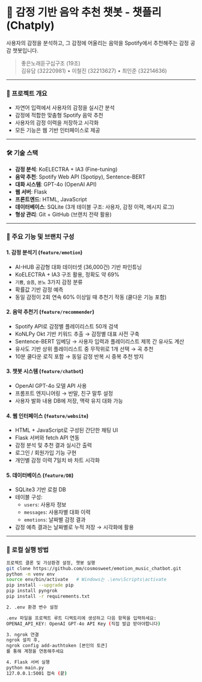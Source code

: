 # 🎵 감정 기반 음악 추천 챗봇 - 챗플리 (Chatply)

사용자의 감정을 분석하고, 그 감정에 어울리는 음악을 Spotify에서 추천해주는 감정 공감 챗봇입니다.

> 좋은노래듣구십구조 (19조)  
> 김유담 (32220981) • 이철진 (32213627) • 최인준 (32214636)

---

### 🧠 프로젝트 개요

- 자연어 입력에서 사용자의 감정을 실시간 분석
- 감정에 적합한 맞춤형 Spotify 음악 추천
- 사용자의 감정 이력을 저장하고 시각화
- 모든 기능은 웹 기반 인터페이스로 제공

---

### 🛠 기술 스택

- **감정 분석**: KoELECTRA + IA3 (Fine-tuning)
- **음악 추천**: Spotify Web API (Spotipy), Sentence-BERT
- **대화 시스템**: GPT-4o (OpenAI API)
- **웹 서버**: Flask
- **프론트엔드**: HTML, JavaScript
- **데이터베이스**: SQLite (3개 테이블 구조: 사용자, 감정 이력, 메시지 로그)
- **형상 관리**: Git + GitHub (브랜치 전략 활용)

---

### 🚀 주요 기능 및 브랜치 구성

#### 1. 감정 분석기 (`feature/emotion`)
- AI-HUB 공감형 대화 데이터셋 (36,000건) 기반 파인튜닝
- KoELECTRA + IA3 구조 활용, 정확도 약 69%
- `기쁨`, `슬픔`, `분노` 3가지 감정 분류
- 확률값 기반 감정 예측
- 동일 감정이 2회 연속 60% 이상일 때 추천기 작동 (쿨다운 기능 포함)

#### 2. 음악 추천기 (`feature/recommender`)
- Spotify API로 감정별 플레이리스트 50개 검색
- KoNLPy Okt 기반 키워드 추출 → 감정별 대표 사전 구축
- Sentence-BERT 임베딩 → 사용자 입력과 플레이리스트 제목 간 유사도 계산
- 유사도 기반 상위 플레이리스트 중 무작위로 1개 선택 → 곡 추천
- 10분 쿨다운 로직 포함 → 동일 감정 반복 시 중복 추천 방지

#### 3. 챗봇 시스템 (`feature/chatbot`)
- OpenAI GPT-4o 모델 API 사용
- 프롬프트 엔지니어링 → 반말, 친구 말투 설정
- 사용자 발화 내용 DB에 저장, 맥락 유지 대화 가능

#### 4. 웹 인터페이스 (`feature/website`)
- HTML + JavaScript로 구성된 간단한 채팅 UI
- Flask 서버와 fetch API 연동
- 감정 분석 및 추천 결과 실시간 출력
- 로그인 / 회원가입 기능 구현
- 개인별 감정 이력 7일치 바 차트 시각화

#### 5. 데이터베이스 (`feature/DB`)
- SQLite3 기반 로컬 DB
- 테이블 구성:
  - `users`: 사용자 정보
  - `messages`: 사용자별 대화 이력
  - `emotions`: 날짜별 감정 결과
- 감정 예측 결과는 날짜별로 누적 저장 → 시각화에 활용

---

### 🧪 로컬 실행 방법

```bash
프로젝트 클론 및 가상환경 설정, 챗봇 실행
git clone https://github.com/cosmosweet/emotion_music_chatbot.git
python -m venv env
source env/bin/activate   # Windows는 .\env\Scripts\activate
pip install --upgrade pip
pip install pyngrok
pip install -r requirements.txt

2. .env 환경 변수 설정

.env 파일을 프로젝트 루트 디렉토리에 생성하고 다음 항목을 입력하세요:
OPENAI_API_KEY: OpenAI GPT-4o API Key (직접 발급 받아야합니다)

3. ngrok 연결
ngrok 설치 후,
ngrok config add-authtoken [본인의 토큰]
를 통해 계졍을 연동해주세요

4. Flask 서버 실행
python main.py
127.0.0.1:5001 접속 (끝)